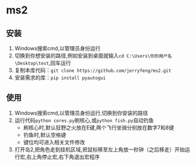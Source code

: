 # ms2

## 安装
1. Windows搜索cmd,以管理员身份运行
2. 切换到你想安装的路径,例如安装到桌面就输入`cd C:\Users\你的用户名\Desktop\test`,回车运行
3. 复制本库代码：`git clone https://github.com/jerryfeng/ms2.git`
4. 安装需求的库：`pip install pyautogui`

## 使用
1. Windows搜索cmd,以管理员身份运行,切换到你安装的路径
2. 运行代码`python cores.py`刷核心,或`python fish.py`自动钓鱼
    * 刷核心时,默认狂野之火放在E键,两个飞行坐骑分别放在数字7和8键
    * 钓鱼时,默认空格键
    * 键位均可进入相关文件修改
3. 打开岛2,把角色走到挂机区域,把鼠标移至左上角放一秒钟（之后移走）开始运行宏,右上角停止宏,右下角退出宏程序
